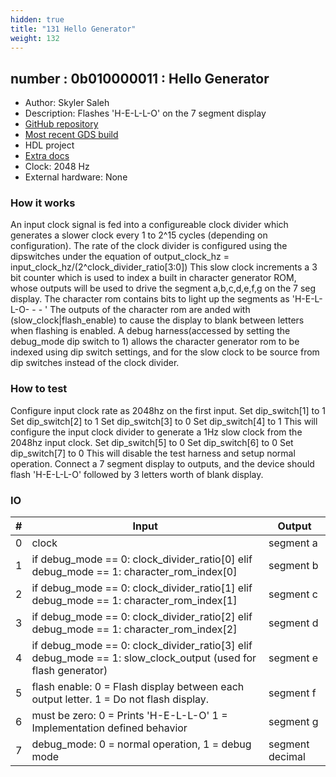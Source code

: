 ```yaml
---
hidden: true
title: "131 Hello Generator"
weight: 132
---
```


## number : 0b010000011 : Hello Generator

* Author: Skyler Saleh
* Description: Flashes 'H-E-L-L-O' on the 7 segment display
* [GitHub repository](https://github.com/skylersaleh/tt02-hello)
* [Most recent GDS build](https://github.com/skylersaleh/tt02-hello/actions/runs/3602816918)
* HDL project
* [Extra docs]()
* Clock: 2048 Hz
* External hardware: None



### How it works

 An input clock signal is fed into a configureable clock divider which generates a slower clock every 1 to 2^15 cycles (depending on configuration). The rate of the clock divider is configured using the dipswitches under the equation of output_clock_hz = input_clock_hz/(2^clock_divider_ratio[3:0])
This slow clock increments a 3 bit counter which is used to index a built in character generator ROM, whose outputs will be used to drive the segment a,b,c,d,e,f,g on the 7 seg display. The character rom contains bits to light up the segments as 'H-E-L-L-O- - - '
The outputs of the character rom are anded with (slow_clock|flash_enable) to cause the display to blank between letters when flashing is enabled.
A debug harness(accessed by setting the debug_mode dip switch to 1) allows the character generator rom to be indexed using dip switch settings, and for the slow clock to be source from dip switches instead of the clock divider. 

### How to test

 Configure input clock rate as 2048hz on the first input.
Set dip_switch[1] to 1 Set dip_switch[2] to 1 Set dip_switch[3] to 0 Set dip_switch[4] to 1
This will configure the input clock divider to generate a 1Hz slow clock from the 2048hz input clock.
Set dip_switch[5] to 0 Set dip_switch[6] to 0 Set dip_switch[7] to 0
This will disable the test harness and setup normal operation.
Connect a 7 segment display to outputs, and the device should flash 'H-E-L-L-O' followed by 3 letters worth of blank display.


### IO

| # | Input        | Output       |
|---|--------------|--------------|
| 0 | clock  | segment a |
| 1 | if debug_mode == 0: clock_divider_ratio[0] elif debug_mode == 1: character_rom_index[0]  | segment b |
| 2 | if debug_mode == 0: clock_divider_ratio[1] elif debug_mode == 1: character_rom_index[1]  | segment c |
| 3 | if debug_mode == 0: clock_divider_ratio[2] elif debug_mode == 1: character_rom_index[2]  | segment d |
| 4 | if debug_mode == 0: clock_divider_ratio[3] elif debug_mode == 1: slow_clock_output (used for flash generator)  | segment e |
| 5 | flash enable: 0 = Flash display between each output letter. 1 = Do not flash display.  | segment f |
| 6 | must be zero: 0 = Prints 'H-E-L-L-O' 1 = Implementation defined behavior  | segment g |
| 7 | debug_mode: 0 = normal operation, 1 = debug mode  | segment decimal |
